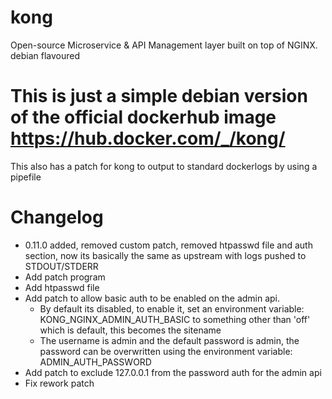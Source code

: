 # kong
Open-source Microservice &amp; API Management layer built on top of NGINX. debian flavoured

# This is just a simple debian version of the official dockerhub image https://hub.docker.com/_/kong/
This also has a patch for kong to output to standard dockerlogs by using a pipefile


# Changelog
- 0.11.0 added, removed custom patch, removed htpasswd file and auth section, now its basically the same as upstream with logs pushed to STDOUT/STDERR
- Add patch program
- Add htpasswd file
- Add patch to allow basic auth to be enabled on the admin api.
  - By default its disabled, to enable it, set an environment variable: KONG_NGINX_ADMIN_AUTH_BASIC to something other than 'off' which is default, this becomes the sitename
  - The username is admin and the default password is admin, the password can be overwritten using the environment variable: ADMIN_AUTH_PASSWORD
- Add patch to exclude 127.0.0.1 from the password auth for the admin api
- Fix rework patch
